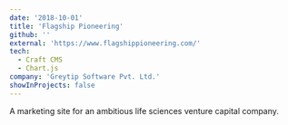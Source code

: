 ```yaml
---
date: '2018-10-01'
title: 'Flagship Pioneering'
github: ''
external: 'https://www.flagshippioneering.com/'
tech:
  - Craft CMS
  - Chart.js
company: 'Greytip Software Pvt. Ltd.'
showInProjects: false
---
```


A marketing site for an ambitious life sciences venture capital company.
